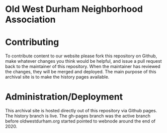 # Old West Durham Neighborhood Association


# Contributing

To contribute content to our website please fork this repository on Github, 
make whatever changes you think would be helpful, and issue a pull request
back to the maintainer of this repository.  When the maintainer has reviewed
the changes, they will be merged and deployed. The main purpose of this archival
site is to make the history pages available.

# Administration/Deployment

This archival site is hosted directly out of this repository via Github pages.
The history branch is live. The gh-pages branch was the active branch before
oldwestdurham.org started pointed to webnode around the end of 2020.

